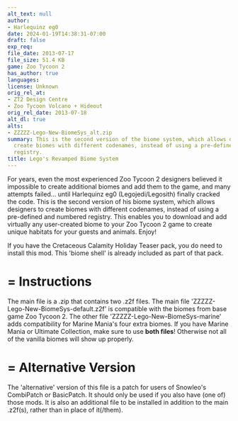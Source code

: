 ```yaml
---
alt_text: null
author:
- Harlequinz eg0
date: 2024-01-19T14:38:31-07:00
draft: false
exp_req: 
file_date: 2013-07-17
file_size: 51.4 KB
game: Zoo Tycoon 2
has_author: true
languages: 
license: Unknown
orig_rel_at:
- ZT2 Design Centre
- Zoo Tycoon Volcano + Hideout
orig_rel_date: 2013-07-18
alt_dl: true
alts:
- ZZZZZ-Lego-New-BiomeSys_alt.zip
summary: This is the second version of the biome system, which allows designers to
  create biomes with different codenames, instead of using a pre-defined and numbered
  registry.
title: Lego's Revamped Biome System
---
```

For years, even the most experienced Zoo Tycoon 2 designers believed it impossible to create additional biomes and add them to the game, and many attempts failed... until Harlequinz eg0 (Legojedi/Legosith) finally cracked the code. This is the second version of his biome system, which allows designers to create biomes with different codenames, instead of using a pre-defined and numbered registry. This enables you to download and add virtually any user-created biome to your Zoo Tycoon 2 game to create unique habitats for your guests and animals. Enjoy!

If you have the Cretaceous Calamity Holiday Teaser pack, you do need to install this mod. This 'biome shell' is already included as part of that pack.

=
Instructions
=

The main file is a .zip that contains two .z2f files. The main file 'ZZZZZ-Lego-New-BiomeSys-default.z2f' is compatible with the biomes from base game Zoo Tycoon 2. The other file 'ZZZZZ-Lego-New-BiomeSys-marine' adds compatibility for Marine Mania's four extra biomes. If you have Marine Mania or Ultimate Collection, make sure to use **both files**! Otherwise not all of the vanilla biomes will show up properly.

=
Alternative Version
=

The 'alternative' version of this file is a patch for users of Snowleo's CombiPatch or BasicPatch. It should only be used if you also have (one of) those mods. It is also an additional file to be installed in addition to the main .z2f(s), rather than in place of it(/them).